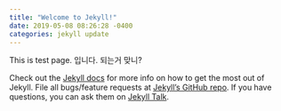 ```yaml
---
title: "Welcome to Jekyll!"
date: 2019-05-08 08:26:28 -0400
categories: jekyll update
---
```


This is test page.
입니다. 되는거 맞니? 


Check out the [Jekyll docs][jekyll-docs] for more info on how to get the most out of Jekyll. File all bugs/feature requests at [Jekyll’s GitHub repo][jekyll-gh]. If you have questions, you can ask them on [Jekyll Talk][jekyll-talk].

[jekyll-docs]: https://jekyllrb.com/docs/home
[jekyll-gh]:   https://github.com/jekyll/jekyll
[jekyll-talk]: https://talk.jekyllrb.com/
